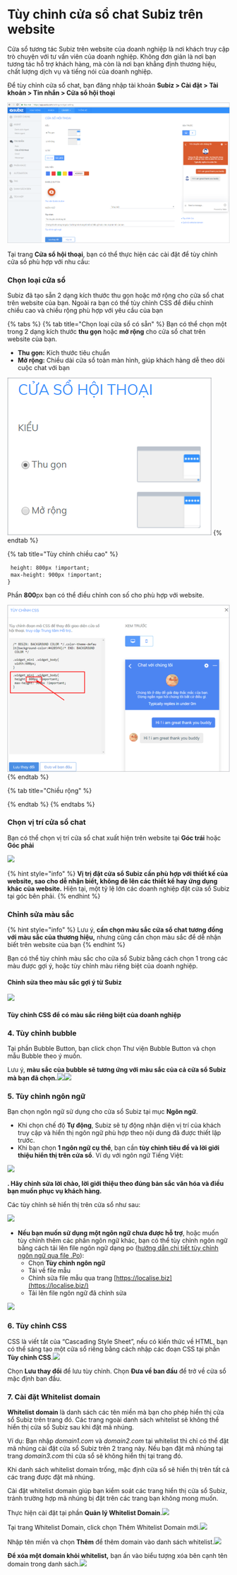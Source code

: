 # Tùy chỉnh cửa sổ chat Subiz trên website

Cửa sổ tương tác Subiz trên website của doanh nghiệp là nơi khách truy cập trò chuyện với tư vấn viên của doanh nghiệp. Không đơn giản là nơi bạn tương tác hỗ trợ khách hàng, mà còn là nơi bạn khẳng định thương hiệu, chất lượng dịch vụ và tiếng nói của doanh nghiệp.

Để tùy chỉnh cửa sổ chat, bạn đăng nhập tài khoản **Subiz &gt; Cài đặt &gt; Tài khoản &gt; Tin nhắn &gt; Cửa sổ hội thoại**

![Ch&#x1EC9;nh s&#x1EED;a c&#x1EED;a s&#x1ED5; chat Subiz](../../../.gitbook/assets/chinh-sua-cua-so-chat.png)

Tại trang **Cửa sổ hội thoại**, bạn có thể thực hiện các cài đặt để tùy chỉnh cửa sổ phù hợp với nhu cầu:

### Chọn l**oại cửa sổ**

Subiz đã tạo sẵn 2 dạng kích thước thu gọn hoặc mở rộng cho cửa sổ chat trên website của bạn. Ngoài ra bạn có thể tùy chỉnh CSS để điều chỉnh chiều cao và chiều rộng phù hợp với yêu cầu của bạn

{% tabs %}
{% tab title="Chọn loại cửa sổ có sẵn" %}
Bạn có thể chọn một trong 2 dạng kích thước **thu gọn** hoặc **mở rộng** cho cửa sổ chat trên website của bạn. 

* **Thu gọn:** Kích thước tiêu chuẩn
* **Mở rộng:** Chiều dài cửa sổ toàn màn hình, giúp khách hàng dễ theo dõi cuộc chat với bạn

![Ch&#x1ECD;n ki&#x1EC3;u c&#x1EED;a s&#x1ED5; c&#xF3; s&#x1EB5;n Thu g&#x1ECD;n ho&#x1EB7;c M&#x1EDF; r&#x1ED9;ng](../../../.gitbook/assets/loai-cua-so.png)
{% endtab %}

{% tab title="Tùy chỉnh chiều cao" %}
```text
 height: 800px !important;
 max-height: 900px !important;
}
```

 Phần **800**px bạn có thể điều chỉnh con số cho phù hợp với website.

![T&#xF9;y ch&#x1EC9;nh chi&#x1EC1;u cao c&#x1EED;a s&#x1ED5; chat](../../../.gitbook/assets/css-chieu-cao%20%281%29.png)
{% endtab %}

{% tab title="Chiều rộng" %}

{% endtab %}
{% endtabs %}

### Chọn v**ị trí cửa sổ chat**

Bạn có thể chọn vị trí cửa sổ chat xuất hiện trên website tại **Góc trái** hoặc **Góc phải**

![](https://docv4.subiz.com/wp-content/uploads/2018/02/widgetposition-1.png)

{% hint style="info" %}
**Vị trị đặt cửa sổ Subiz cần phù hợp với thiết kế của website, sao cho dễ nhận biết, không đè lên các thiết kế hay ứng dụng khác của website.** Hiện tại, một tỷ lệ lớn các doanh nghiệp đặt cửa sổ Subiz tại góc bên phải.
{% endhint %}

### Chỉnh sửa **màu sắc**

{% hint style="info" %}
Lưu ý, **cần chọn màu sắc cửa sổ chat tương đồng với màu sắc của thương hiệu,** nhưng cũng cần chọn màu sắc để dễ nhận biết trên website của bạn
{% endhint %}

Bạn có thể tùy chỉnh màu sắc cho cửa sổ Subiz bằng cách chọn 1 trong các màu được gợi ý, hoặc tùy chỉnh màu riêng biệt của doanh nghiệp.

#### Chỉnh sửa theo màu sắc gợi ý từ Subiz

![](https://docv4.subiz.com/wp-content/uploads/2018/02/widgetcolour-1.png)

#### Tùy chỉnh CSS để có màu sắc riêng biệt của doanh nghiệp



### **4. Tùy chỉnh bubble**

Tại phần Bubble Button, bạn click chọn Thư viện Bubble Button và chọn mẫu Bubble theo ý muốn.

Lưu ý, **màu sắc của bubble sẽ tương ứng với màu sắc của cả cửa sổ Subiz mà bạn đã chọn.**![](https://docv4.subiz.com/wp-content/uploads/2018/02/bubble-button-1.png)![](http://docv4.subiz.com/wp-content/uploads/2018/02/bubble-library.png)

### **5. Tùy chỉnh ngôn ngữ**

Bạn chọn ngôn ngữ sử dụng cho cửa sổ Subiz tại mục **Ngôn ngữ**.

* Khi chọn chế độ **Tự động**, Subiz sẽ tự động nhận diện vị trí của khách truy cập và hiển thị ngôn ngữ phù hợp theo nội dung đã được thiết lập trước.
* Khi bạn chọn **1 ngôn ngữ cụ thể**, bạn cần **tùy chỉnh tiêu đề và lời giới thiệu hiển thị trên cửa sổ**. Ví dụ với ngôn ngữ Tiếng Việt:

![](https://docv4.subiz.com/wp-content/uploads/2018/02/language-1.png)

**. Hãy chỉnh sửa lời chào, lời giới thiệu theo đúng bản sắc văn hóa và điều bạn muốn phục vụ khách hàng.**

Các tùy chỉnh sẽ hiển thị trên cửa sổ như sau:

![](http://docv4.subiz.com/wp-content/uploads/2018/01/Title-and-introduction.png)

* **Nếu bạn muốn sử dụng một ngôn ngữ chưa được hỗ trợ**, hoặc muốn tùy chỉnh thêm các phần ngôn ngữ khác, bạn có thể tùy chỉnh ngôn ngữ bằng cách tải lên file ngôn ngữ dạng po \([hướng dẫn chi tiết tùy chỉnh ngôn ngữ qua file .Po](https://docv4.subiz.com/tuy-chinh-ngon-ngu-cua-so-subiz-qua-file-po/)\):
  * Chọn **Tùy chỉnh ngôn ngữ**
  * Tải về file mẫu
  * Chỉnh sửa file mẫu qua trang [https://localise.biz](https://localise.biz/)​
  * Tải lên file ngôn ngữ đã chỉnh sửa

![](https://docv4.subiz.com/wp-content/uploads/2018/02/customize-language.png)

### **6. Tùy chỉnh CSS**

CSS là viết tắt của “Cascading Style Sheet”, nếu có kiến thức về HTML, bạn có thể sáng tạo một cửa sổ riêng bằng cách nhập các đoạn CSS tại phần **Tùy chỉnh CSS**.![](https://docv4.subiz.com/wp-content/uploads/2018/02/csscustomize.png)

Chọn **Lưu thay đổi** để lưu tùy chỉnh. Chọn **Đưa về ban đầu** để trở về cửa sổ mặc định ban đầu.

### **7. Cài đặt Whitelist domain**

**Whitelist domain** là danh sách các tên miền mà bạn cho phép hiển thị cửa sổ Subiz trên trang đó. Các trang ngoài danh sách whitelist sẽ không thể hiển thị cửa sổ Subiz sau khi đặt mã nhúng.

Ví dụ: Bạn nhập _domain1.com_ và _domain2.com_ tại whitelist thì chỉ có thể đặt mã nhúng cài đặt cửa sổ Subiz trên 2 trang này. Nếu bạn đặt mã nhúng tại trang _domain3.com_ thì cửa sổ sẽ không hiển thị tại trang đó.

Khi danh sách whitelist domain trống, mặc định cửa sổ sẽ hiển thị trên tất cả các trang được đặt mã nhúng.

Cài đặt whitelist domain giúp bạn kiểm soát các trang hiển thị cửa sổ Subiz, tránh trường hợp mã nhúng bị đặt trên các trang bạn không mong muốn.

Thực hiện cài đặt tại phần **Quản lý Whitelist Domain**.![](http://docv4.subiz.com/wp-content/uploads/2018/02/whitelist-domain-manage.png)

Tại trang Whitelist Domain, click chọn Thêm Whitelist Domain mới.![](http://docv4.subiz.com/wp-content/uploads/2018/02/whitelist-domain-page.png)

Nhập tên miền và chọn **Thêm** để thêm domain vào danh sách whitelist.![](http://docv4.subiz.com/wp-content/uploads/2018/02/add-whitelist.png)

**Để xóa một domain khỏi whitelist,** bạn ấn vào biểu tượng xóa bên cạnh tên domain trong danh sách.![](http://docv4.subiz.com/wp-content/uploads/2018/02/delete-domain.png)

